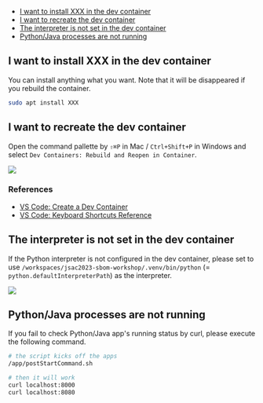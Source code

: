 - [I want to install XXX in the dev container](#i-want-to-install-xxx-in-the-dev-container)
- [I want to recreate the dev container](#i-want-to-recreate-the-dev-container)
- [The interpreter is not set in the dev container](#the-interpreter-is-not-set-in-the-dev-container)
- [Python/Java processes are not running](#pythonjava-processes-are-not-running)

## I want to install XXX in the dev container

You can install anything what you want. Note that it will be disappeared if you rebuild the container.

```bash
sudo apt install XXX
```

## I want to recreate the dev container

Open the command pallette by `⇧⌘P` in Mac / `Ctrl+Shift+P` in Windows and select `Dev Containers: Rebuild and Reopen in Container`.

![](https://i.imgur.com/WIHptQy.png)

### References

- [VS Code: Create a Dev Container](https://code.visualstudio.com/docs/devcontainers/create-dev-container)
- [VS Code: Keyboard Shortcuts Reference](https://code.visualstudio.com/docs/getstarted/keybindings#_keyboard-shortcuts-reference)

## The interpreter is not set in the dev container

If the Python interpreter is not configured in the dev container, please set to use `/workspaces/jsac2023-sbom-workshop/.venv/bin/python` (= `python.defaultInterpreterPath`) as the interpreter.

![](https://i.imgur.com/1k5z9xA.png)

## Python/Java processes are not running

If you fail to check Python/Java app's running status by curl, please execute the following command.

```bash
# the script kicks off the apps
/app/postStartCommand.sh

# then it will work
curl localhost:8000
curl localhost:8080
```
